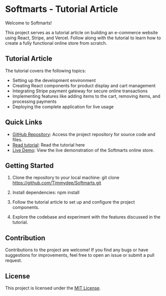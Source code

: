 # Softmarts - Tutorial Article

Welcome to Softmarts!

This project serves as a tutorial article on building an e-commerce website using React, Stripe, and Vercel. Follow along with the tutorial to learn how to create a fully functional online store from scratch.

## Tutorial Article

The tutorial covers the following topics:
- Setting up the development environment
- Creating React components for product display and cart management
- Integrating Stripe payment gateway for secure online transactions
- Implementing features like adding items to the cart, removing items, and processing payments
- Deploying the complete application for live usage

## Quick Links

- [GitHub Repository](https://github.com/Timmydee/Softmarts): Access the project repository for source code and files.
- [Read tutorial](https://www.developerslearnit.com/2024/03/building-react-shopping-cart-with.html): Read the tutorial here 
- [Live Demo](https://softmarts.vercel.app): View the live demonstration of the Softmarts online store.

## Getting Started

1. Clone the repository to your local machine: git clone https://github.com/Timmydee/Softmarts.git
2. Install dependencies: npm install
3. Follow the tutorial article to set up and configure the project components.

4. Explore the codebase and experiment with the features discussed in the tutorial.

## Contribution

Contributions to the project are welcome! If you find any bugs or have suggestions for improvements, feel free to open an issue or submit a pull request.

## License

This project is licensed under the [MIT License](LICENSE).




